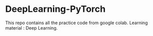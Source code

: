 # DeepLearning-PyTorch
This repo contains all the practice code from google colab. Learning material : Deep Learning.
